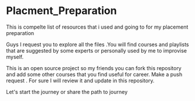 # Placment_Preparation
This is compelte list of resources that i used and going to for my placement preparation

Guys I request you to explore all the files .You will find courses and playlists that are suggested by some experts or personally used by me to improvise myself.

This is an open source project so my friends you can fork this repository and add some other courses that you find useful for career. Make a push request . For sure I will review it and update in this repository.

Let's start the journey or share the path to journey
